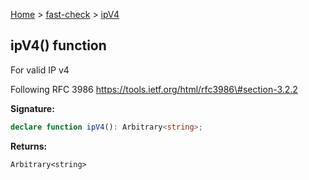 [Home](/) &gt; [fast-check](../fast-check.md) &gt; [ipV4](ipV4.md)

## ipV4() function

For valid IP v4

Following RFC 3986 https://tools.ietf.org/html/rfc3986\#section-3.2.2

<b>Signature:</b>

```typescript
declare function ipV4(): Arbitrary<string>;
```
<b>Returns:</b>

`Arbitrary<string>`

